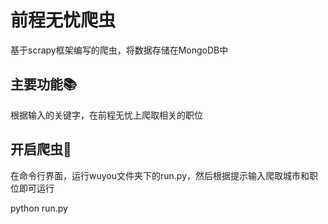 # 前程无忧爬虫
基于scrapy框架编写的爬虫，将数据存储在MongoDB中
## 主要功能📚
根据输入的关键字，在前程无忧上爬取相关的职位
## 开启爬虫🐛
在命令行界面，运行wuyou文件夹下的run.py，然后根据提示输入爬取城市和职位即可运行
<p>python run.py<p>


